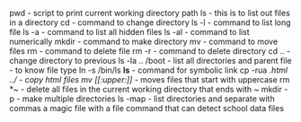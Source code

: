 pwd - script to print current working directory path
ls - this is to list out files in a directory
cd - command to change directory
ls -l - command to list long file
ls -a - command to list all hidden files
ls -al - command to list numerically
mkdir - command to make directory
mv - command to move files
rm - command to delete file
rm -r - command to delete directory
cd .. - change directory to previous
ls -la .. /boot - list all directories and parent
file - to know file type
ln -s /bin/ls __ls__ - command for symbolic link
cp -rua *.html ../ - copy html files
mv [[:upper:]]* - moves files that start with uppercase
rm *~ - delete all files in the current working directory that ends with ~
mkdir -p - make multiple directories
ls -map - list directories and separate with commas
a magic file with a file command that can detect school data files
